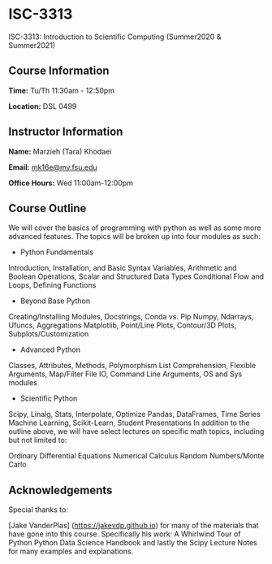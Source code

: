 # ISC-3313
ISC-3313: Introduction to Scientific Computing (Summer2020 &amp; Summer2021)

## Course Information

**Time:** Tu/Th 11:30am - 12:50pm

**Location:** DSL 0499

## Instructor Information

**Name:** Marzieh (Tara) Khodaei

**Email:** mk16e@my.fsu.edu

**Office Hours:** Wed 11:00am-12:00pm

## Course Outline

We will cover the basics of programming with python as well as some more advanced features. The topics will be broken up into four modules as such:

- Python Fundamentals

Introduction, Installation, and Basic Syntax
Variables, Arithmetic and Boolean Operations, Scalar and Structured Data Types
Conditional Flow and Loops, Defining Functions
- Beyond Base Python

Creating/Installing Modules, Docstrings, Conda vs. Pip
Numpy, Ndarrays, Ufuncs, Aggregations
Matplotlib, Point/Line Plots, Contour/3D Plots, Subplots/Customization
- Advanced Python

Classes, Attributes, Methods, Polymorphism
List Comprehension, Flexible Arguments, Map/Filter
File IO, Command Line Arguments, OS and Sys modules
- Scientific Python

Scipy, Linalg, Stats, Interpolate, Optimize
Pandas, DataFrames, Time Series
Machine Learning, Scikit-Learn, Student Presentations
In addition to the outline above, we will have select lectures on specific math topics, including but not limited to:

Ordinary Differential Equations
Numerical Calculus
Random Numbers/Monte Carlo
## Acknowledgements

Special thanks to:

[Jake VanderPlas] (https://jakevdp.github.io) for many of the materials that have gone into this course. Specifically his work:
A Whirlwind Tour of Python
Python Data Science Handbook
and lastly the Scipy Lecture Notes for many examples and explanations.
